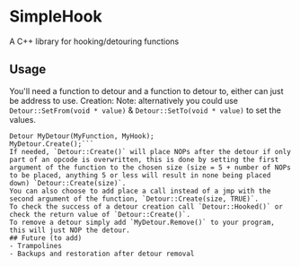 # SimpleHook
A C++ library for hooking/detouring functions
## Usage
You'll need a function to detour and a function to detour to, either can just be address to use.
Creation:
Note: alternatively you could use `Detour::SetFrom(void * value)` & `Detour::SetTo(void * value)` to set the values.
```
Detour MyDetour(MyFunction, MyHook);
MyDetour.Create();```
If needed, `Detour::Create()` will place NOPs after the detour if only part of an opcode is overwritten, this is done by setting the first argument of the function to the chosen size (size = 5 + number of NOPs to be placed, anything 5 or less will result in none being placed down) `Detour::Create(size)`.
You can also choose to add place a call instead of a jmp with the second argument of the function, `Detour::Create(size, TRUE)`.
To check the success of a detour creation call `Detour::Hooked()` or check the return value of `Detour::Create()`.
To remove a detour simply add `MyDetour.Remove()` to your program, this will just NOP the detour.
## Future (to add)
- Trampolines
- Backups and restoration after detour removal

